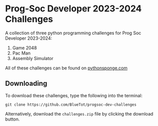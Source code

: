 # Prog-Soc Developer 2023-2024 Challenges

A collection of three python programming challenges for Prog Soc Developer 2023-2024:
1. Game 2048
2. Pac Man
3. Assembly Simulator

All of these challenges can be found on [pythonsponge.com](https://www.pythonsponge.com/pages.html?book=.%2Ffunchallenges%2FBatch2%2Fbook.json&chid=c01)

## Downloading

To download these challenges, type the following into the terminal:
```
git clone https://github.com/BlueTot/progsoc-dev-challenges
```
Alternatively, download the `challenges.zip` file by clicking the download button.
